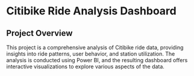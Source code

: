 # Citibike Ride Analysis Dashboard

## Project Overview

This project is a comprehensive analysis of Citibike ride data, providing insights into ride patterns, user behavior, and station utilization. The analysis is conducted using Power BI, and the resulting dashboard offers interactive visualizations to explore various aspects of the data.
